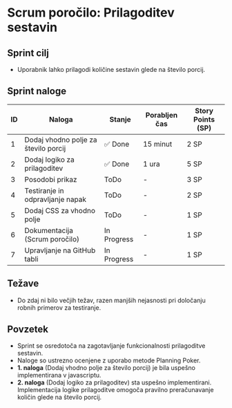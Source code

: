 # Scrum poročilo: Prilagoditev sestavin

## Sprint cilj
- Uporabnik lahko prilagodi količine sestavin glede na število porcij.

## Sprint naloge

| **ID** | **Naloga**                              | **Stanje**    | **Porabljen čas** | **Story Points (SP)** |
|--------|-----------------------------------------|---------------|-------------------|------------------------|
| 1      | Dodaj vhodno polje za število porcij    | ✅ Done      | 15 minut           | 2 SP                  |
| 2      | Dodaj logiko za prilagoditev            | ✅ Done      | 1 ura              | 5 SP                  |
| 3      | Posodobi prikaz                         | ToDo          | -                 | 3 SP                  |
| 4      | Testiranje in odpravljanje napak        | ToDo          | -                 | 2 SP                  |
| 5      | Dodaj CSS za vhodno polje               | ToDo          | -                 | 1 SP                  |
| 6      | Dokumentacija (Scrum poročilo)          | In Progress   | -                 | 1 SP                  |
| 7      | Upravljanje na GitHub tabli             | In Progress   | -                 | 1 SP                  |

## Težave
- Do zdaj ni bilo večjih težav, razen manjših nejasnosti pri določanju robnih primerov za testiranje.

## Povzetek
- Sprint se osredotoča na zagotavljanje funkcionalnosti prilagoditve sestavin.
- Naloge so ustrezno ocenjene z uporabo metode Planning Poker.
- **1. naloga** (Dodaj vhodno polje za število porcij) je bila uspešno implementirana v javascriptu.
- **2. naloga** (Dodaj logiko za prilagoditev) sta uspešno implementirani. Implementacija logike prilagoditve omogoča pravilno preračunavanje količin glede na število porcij.
